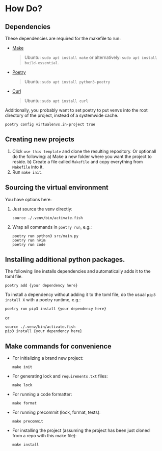 # How Do?

## Dependencies

These dependencies are required for the makefile to run:

- [Make](https://www.gnu.org/software/make/manual/make.html)
    > Ubuntu: `sudo apt install make` or alternatively: `sudo apt install build-essential`.
- [Poetry](https://python-poetry.org/docs/#installation)
    > Ubuntu: `sudo apt install python3-poetry`
- [Curl](https://curl.se/)
    > Ubuntu: `sudo apt install curl`

Additionally, you probably want to set poetry to put venvs into the root directory of the project, instead of a systemwide cache.
```
poetry config virtualenvs.in-project true
```

## Creating new projects

1. Click `use this template` and clone the resulting repository. Or optionall do the following:
    a) Make a new folder where you want the project to reside.
    b) Create a file called `Makefile` and copy everything from `Makefile` into it.
4. Run `make init`.

## Sourcing the virtual environment

You have options here:

1. Just source the venv directly:
    ```
    source ./.venv/bin/activate.fish
    ```
2. Wrap all commands in `poetry run`, e.g.:
    ```
    poetry run python3 src/main.py
    poetry run nvim
    poetry run code
    ```

## Installing additional python packages.

The following line installs dependencies and automatically adds it to the toml file.
```
poetry add {your dependency here}
```

To install a dependency without adding it to the toml file, do the usual `pip3 install X` with a poetry runtime, e.g.:
```
poetry run pip3 install {your dependency here}
```
or
```
source ./.venv/bin/activate.fish
pip3 install {your dependency here}
```

## Make commands for convenience

- For initializing a brand new project:
    ```
    make init
    ```
- For generating lock and `requirements.txt` files:
    ```
    make lock
    ```
- For running a code formatter:
    ```
    make format
    ```
- For running precommit (lock, format, tests):
    ```
    make precommit
    ```
- For installing the project (assuming the project has been just cloned from a repo with this make file):
    ```
    make install
    ```
